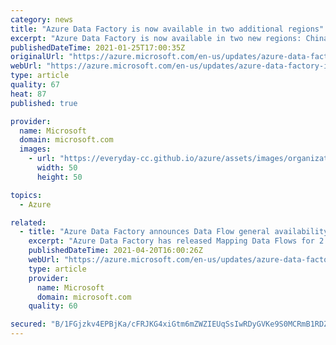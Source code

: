 ```yaml
---
category: news
title: "Azure Data Factory is now available in two additional regions"
excerpt: "Azure Data Factory is now available in two new regions: China North 2 and South India"
publishedDateTime: 2021-01-25T17:00:35Z
originalUrl: "https://azure.microsoft.com/en-us/updates/azure-data-factory-is-now-available-in-two-new-regions/"
webUrl: "https://azure.microsoft.com/en-us/updates/azure-data-factory-is-now-available-in-two-new-regions/"
type: article
quality: 67
heat: 87
published: true

provider:
  name: Microsoft
  domain: microsoft.com
  images:
    - url: "https://everyday-cc.github.io/azure/assets/images/organizations/microsoft.com-50x50.jpg"
      width: 50
      height: 50

topics:
  - Azure

related:
  - title: "Azure Data Factory announces Data Flow general availability in two new Azure regions"
    excerpt: "Azure Data Factory has released Mapping Data Flows for 2 new Azure regions: US Virgina Gov & US Arizona Gov"
    publishedDateTime: 2021-04-20T16:00:26Z
    webUrl: "https://azure.microsoft.com/en-us/updates/azure-data-factory-announces-data-flow-general-availability-in-two-new-azure-regions/"
    type: article
    provider:
      name: Microsoft
      domain: microsoft.com
    quality: 60

secured: "B/1FGjzkv4EPBjKa/cFRJKG4xiGtm6mZWZIEUqSsIwRDyGVKe9S0MCRmB1RDZyx91Qr1C147Gmlp6uRt2a0DWQ4vEvwebXqrQj1WgUzCoCi7OaZY0QZWSvPmkBJ0xUZp4GQZUcJrGIhLoI6sRgaZ14kAE7sLtWsp4dmna18FSICaCWKxsGrIVDuT+POMukLSNbGGT9h1vPnHXb0uj//R4DJTK+xCFbTxzEnQhq3/BelAN7ctS3Lzsxki1kNIfGWNj7njLnlNQesT74D/lwTCNqBddd+6ngSUTtMytvb+cpJjpNihF8H+E5nkYem+g7EB0I//SGR6JrrI8YjEHMyRRNNKccaxJutdaidyqXICyD4=;HtUx3zdoNEdDskaNg+OE+g=="
---
```



